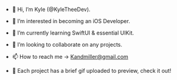 - 👋 Hi, I’m Kyle (@KyleTheeDev).
- 👀 I’m interested in becoming an iOS Developer.
- 🌱 I’m currently learning SwiftUI & essential UIKit.
- 💞️ I’m looking to collaborate on any projects.
- 📫 How to reach me -> Kandmiller@gmail.com

- 📲  Each project has a brief gif uploaded to preview, check it out!

<!---
KyleTheeDev/KyleTheeDev is a ✨ special ✨ repository because its `README.md` (this file) appears on your GitHub profile.
You can click the Preview link to take a look at your changes.
--->
